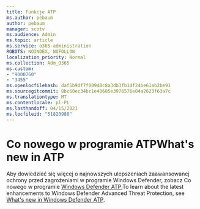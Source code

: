 ```yaml
---
title: Funkcje ATP
ms.author: pebaum
author: pebaum
manager: scotv
ms.audience: Admin
ms.topic: article
ms.service: o365-administration
ROBOTS: NOINDEX, NOFOLLOW
localization_priority: Normal
ms.collection: Adm_O365
ms.custom:
- "9000760"
- "3455"
ms.openlocfilehash: daf5b9df7f00940c8a3db3fb14f24be61ab2be91
ms.sourcegitcommit: 8bc60ec34bc1e40685e3976576e04a2623f63a7c
ms.translationtype: MT
ms.contentlocale: pl-PL
ms.lasthandoff: 04/15/2021
ms.locfileid: "51820980"
---
```

# <a name="whats-new-in-atp"></a><span data-ttu-id="b88aa-102">Co nowego w programie ATP</span><span class="sxs-lookup"><span data-stu-id="b88aa-102">What's new in ATP</span></span>

<span data-ttu-id="b88aa-103">Aby dowiedzieć się więcej o najnowszych ulepszeniach zaawansowanej ochrony przed zagrożeniami w programie Windows Defender, zobacz Co nowego w programie [Windows Defender ATP.](https://www.microsoft.com/security/blog/2018/11/15/whats-new-in-windows-defender-atp/)</span><span class="sxs-lookup"><span data-stu-id="b88aa-103">To learn about the latest enhancements to Windows Defender Advanced Threat Protection, see [What's new in Windows Defender ATP](https://www.microsoft.com/security/blog/2018/11/15/whats-new-in-windows-defender-atp/).</span></span>